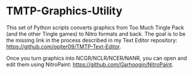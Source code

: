 # TMTP-Graphics-Utility
This set of Python scripts converts graphics from Too Much Tingle Pack (and the other Tingle games) to Nitro formats and back. The goal is to be the
missing link in the process described in my Text Editor repository: https://github.com/opiter09/TMTP-Text-Editor.

Once you turn graphics into NCGR/NCLR/NCER/NANR, you can open and edit them using NitroPaint: https://github.com/Garhoogin/NitroPaint.
